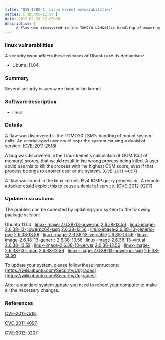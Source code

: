 ```yaml
---
title: "USN-1380-1: Linux kernel vulnerabilities"
series: [ ubuntu-11.04 ]
date: 2012-02-28 12:00:00
description: |
     A flaw was discovered in the TOMOYO LSM&#39;s handling of mount system calls. An unprivileged user could oops the system causing a denial of service. ([CVE-2011-2518](http://people.ubuntu.com/~ubuntu-security/cve/CVE-2011-2518))
--- 
```

 
### linux vulnerabilities

A security issue affects these releases of Ubuntu and its derivatives:

* Ubuntu 11.04

### Summary

Several security issues were fixed in the kernel. 

### Software description

* linux 

### Details

 A flaw was discovered in the TOMOYO LSM&#39;s handling of mount system calls. An unprivileged user could oops the system causing a denial of service. ([CVE-2011-2518](http://people.ubuntu.com/~ubuntu-security/cve/CVE-2011-2518))

A bug was discovered in the Linux kernel&#39;s calculation of OOM (Out of memory) scores, that would result in the wrong process being killed. A user could use this to kill the process with the highest OOM score, even if that process belongs to another user or the system. ([CVE-2011-4097](http://people.ubuntu.com/~ubuntu-security/cve/CVE-2011-4097))

A flaw was found in the linux kernels IPv4 IGMP query processing. A remote attacker could exploit this to cause a denial of service. ([CVE-2012-0207](http://people.ubuntu.com/~ubuntu-security/cve/CVE-2012-0207)) 

### Update instructions

The problem can be corrected by updating your system to the following package version:

Ubuntu 11.04
 : [linux-image-2.6.38-13-powerpc](https://launchpad.net/ubuntu/+source/linux) <span> [2.6.38-13.56](https://launchpad.net/ubuntu/+source/linux/2.6.38-13.56) </span> 
 : [linux-image-2.6.38-13-powerpc64-smp](https://launchpad.net/ubuntu/+source/linux) <span> [2.6.38-13.56](https://launchpad.net/ubuntu/+source/linux/2.6.38-13.56) </span> 
 : [linux-image-2.6.38-13-generic-pae](https://launchpad.net/ubuntu/+source/linux) <span> [2.6.38-13.56](https://launchpad.net/ubuntu/+source/linux/2.6.38-13.56) </span> 
 : [linux-image-2.6.38-13-versatile](https://launchpad.net/ubuntu/+source/linux) <span> [2.6.38-13.56](https://launchpad.net/ubuntu/+source/linux/2.6.38-13.56) </span> 
 : [linux-image-2.6.38-13-generic](https://launchpad.net/ubuntu/+source/linux) <span> [2.6.38-13.56](https://launchpad.net/ubuntu/+source/linux/2.6.38-13.56) </span> 
 : [linux-image-2.6.38-13-virtual](https://launchpad.net/ubuntu/+source/linux) <span> [2.6.38-13.56](https://launchpad.net/ubuntu/+source/linux/2.6.38-13.56) </span> 
 : [linux-image-2.6.38-13-server](https://launchpad.net/ubuntu/+source/linux) <span> [2.6.38-13.56](https://launchpad.net/ubuntu/+source/linux/2.6.38-13.56) </span> 
 : [linux-image-2.6.38-13-omap](https://launchpad.net/ubuntu/+source/linux) <span> [2.6.38-13.56](https://launchpad.net/ubuntu/+source/linux/2.6.38-13.56) </span> 
 : [linux-image-2.6.38-13-powerpc-smp](https://launchpad.net/ubuntu/+source/linux) <span> [2.6.38-13.56](https://launchpad.net/ubuntu/+source/linux/2.6.38-13.56) </span> 

To update your system, please follow these instructions: [https://wiki.ubuntu.com/Security/Upgrades](https://wiki.ubuntu.com/Security/Upgrades).

After a standard system update you need to reboot your computer to make all the necessary changes. 

### References

 [CVE-2011-2518](http://people.ubuntu.com/~ubuntu-security/cve/CVE-2011-2518), 

 [CVE-2011-4097](http://people.ubuntu.com/~ubuntu-security/cve/CVE-2011-4097), 

 [CVE-2012-0207](http://people.ubuntu.com/~ubuntu-security/cve/CVE-2012-0207)
 
